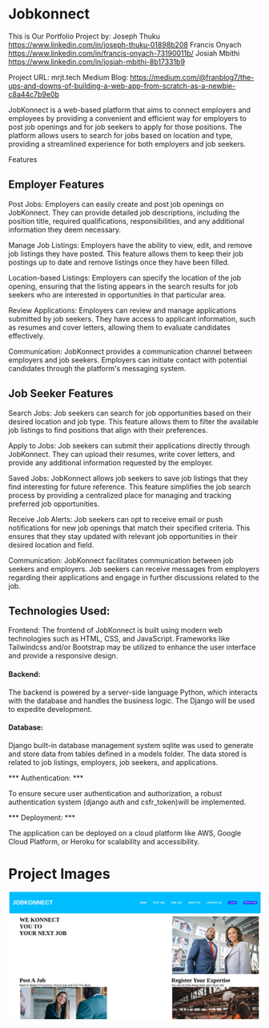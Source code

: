 # Jobkonnect
This is Our Portfolio Project by:
Joseph Thuku https://www.linkedin.com/in/joseph-thuku-01898b208
Francis Onyach https://www.linkedin.com/in/francis-onyach-73190011b/
Josiah Mbithi https://www.linkedin.com/in/josiah-mbithi-8b17331b9

Project URL: mrjt.tech
Medium Blog: https://medium.com/@franblog7/the-ups-and-downs-of-building-a-web-app-from-scratch-as-a-newbie-c8a44c7b9e0b

JobKonnect is a web-based platform that aims to connect employers and employees by providing a convenient and efficient way for employers to post job openings and for job seekers to apply for those positions. The platform allows users to search for jobs based on location and type, providing a streamlined experience for both employers and job seekers.

Features

## Employer Features

Post Jobs: Employers can easily create and post job openings on JobKonnect. They can provide detailed job descriptions, including the position title, required qualifications, responsibilities, and any additional information they deem necessary.

Manage Job Listings: Employers have the ability to view, edit, and remove job listings they have posted. This feature allows them to keep their job postings up to date and remove listings once they have been filled.

Location-based Listings: Employers can specify the location of the job opening, ensuring that the listing appears in the search results for job seekers who are interested in opportunities in that particular area.

Review Applications: Employers can review and manage applications submitted by job seekers. They have access to applicant information, such as resumes and cover letters, allowing them to evaluate candidates effectively.

Communication: JobKonnect provides a communication channel between employers and job seekers. Employers can initiate contact with potential candidates through the platform's messaging system.

## Job Seeker Features

Search Jobs: Job seekers can search for job opportunities based on their desired location and job type. This feature allows them to filter the available job listings to find positions that align with their preferences.

Apply to Jobs: Job seekers can submit their applications directly through JobKonnect. They can upload their resumes, write cover letters, and provide any additional information requested by the employer.

Saved Jobs: JobKonnect allows job seekers to save job listings that they find interesting for future reference. This feature simplifies the job search process by providing a centralized place for managing and tracking preferred job opportunities.

Receive Job Alerts: Job seekers can opt to receive email or push notifications for new job openings that match their specified criteria. This ensures that they stay updated with relevant job opportunities in their desired location and field.

Communication: JobKonnect facilitates communication between job seekers and employers. Job seekers can receive messages from employers regarding their applications and engage in further discussions related to the job.

## Technologies Used:

Frontend: The frontend of JobKonnect is built using modern web technologies such as HTML, CSS, and JavaScript. Frameworks like Tailwindcss and/or Bootstrap may be utilized to enhance the user interface and provide a responsive design.

#### Backend: 

The backend is powered by a server-side language Python, which interacts with the database and handles the business logic. The Django will be used to expedite development.

#### Database: 

Django built-in database management system sqlite was used to generate and store data from tables defined in a models folder. The data stored is related to job listings, employers, job seekers, and applications.

*** Authentication: ***

To ensure secure user authentication and authorization, a robust authentication system (django auth and csfr_token)will be implemented.

*** Deployment: ***

The application can be deployed on a cloud platform like AWS, Google Cloud Platform, or Heroku for scalability and accessibility.

# Project Images

<a ahref="https://paste.pics/08e962c8659fd761a183d632cff06fd6">
<img src="static/images/Landingpage.png" alt="Project landing page"